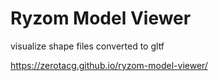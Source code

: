 # Ryzom Model Viewer

visualize shape files converted to gltf

https://zerotacg.github.io/ryzom-model-viewer/
